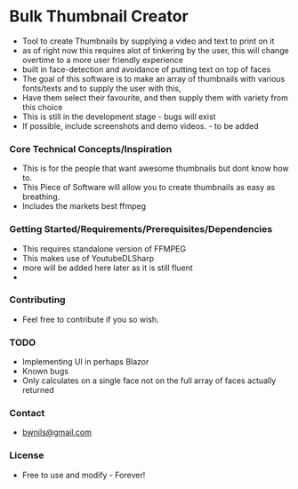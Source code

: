 ﻿# Bulk Thumbnail Creator

- Tool to create Thumbnails by supplying a video and text to print on it
- as of right now this requires alot of tinkering by the user, this will change overtime to a more user friendly experience
- built in face-detection and avoidance of putting text on top of faces
- The goal of this software is to make an array of thumbnails with various fonts/texts and to supply the user with this,
- Have them select their favourite, and then supply them with variety from this choice
- This is still in the development stage - bugs will exist
- If possible, include screenshots and demo videos. - to be added

### Core Technical Concepts/Inspiration

- This is for the people that want awesome thumbnails but dont know how to.
- This Piece of Software will allow you to create thumbnails as easy as breathing.
- Includes the markets best ffmpeg 

### Getting Started/Requirements/Prerequisites/Dependencies

- This requires standalone version of FFMPEG
- This makes use of YoutubeDLSharp
- more will be added here later as it is still fluent
- 

### Contributing

- Feel free to contribute if you so wish.

### TODO

- Implementing UI in perhaps Blazor
- Known bugs
- Only calculates on a single face not on the full array of faces actually returned

### Contact

- bwnils@gmail.com

### License
- Free to use and modify - Forever!


